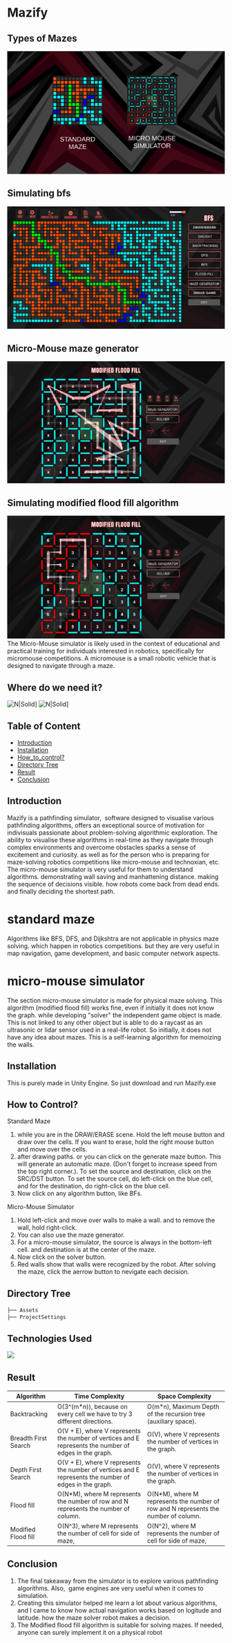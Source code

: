 # Mazify
## Types of Mazes
[![N|Solid](https://raw.githubusercontent.com/j4yesh/Mazify/main/ScreenShots/Screenshot%202024-01-24%20194152.png)](https://raw.githubusercontent.com/j4yesh/Mazify/main/ScreenShots/Screenshot%202024-01-24%20194152.png)

## Simulating bfs
[![N|Solid](https://github.com/j4yesh/Mazify/blob/main/ScreenShots/Screenshot%202024-01-24%20194431.png?raw=true)](https://github.com/j4yesh/Mazify/blob/main/ScreenShots/Screenshot%202024-01-24%20194431.png?raw=true)

## Micro-Mouse maze generator
[![N|Solid](https://github.com/j4yesh/Mazify/blob/main/ScreenShots/Screenshot%202024-01-24%20194625.png?raw=true)](https://github.com/j4yesh/Mazify/blob/main/ScreenShots/Screenshot%202024-01-24%20194625.png?raw=true)

## Simulating modified flood fill algorithm
[![N|Solid](https://github.com/j4yesh/Mazify/blob/main/ScreenShots/Screenshot%202024-01-24%20194756.png?raw=true)](https://github.com/j4yesh/Mazify/blob/main/ScreenShots/Screenshot%202024-01-24%20194625.png?raw=true)
The Micro-Mouse simulator is likely used in the context of educational and practical training for individuals interested in robotics, specifically for micromouse competitions. A micromouse is a small robotic vehicle that is designed to navigate through a maze.

## Where do we need it?
![N|Solid](https://github.com/j4yesh/Mazify/blob/main/ScreenShots/maxresdefault.jpg?raw=true)]
![N|Solid](https://abiraworld.com/wp-content/uploads/2022/02/MAZE-SOLVER-ONE-3.png)]

## Table of Content
  * [Introduction](#introduction)
  * [Installation](#installation)
  * [How_to_control?](#How_to_control)
  * [Directory Tree](#directory-tree)
  * [Result](#result)
  * [Conclusion](#conclusion)

## Introduction

Mazify is a pathfinding simulator,  software designed to visualise various pathfinding algorithms, offers an exceptional source of motivation for indivisuals passionate about problem-solving algorithmic exploration. The ability to visualise these algorithms in real-time as they navigate through complex environments and overcome obstacles sparks a sense of excitement and curiosity. as well as for the person who is preparing for maze-solving robotics competitions like micro-mouse and technoxian, etc. The micro-mouse simulator is very useful for them to understand algorithms. demonstrating wall saving and manhattening distance. making the sequence of decisions visible. how robots come back from dead ends. and finally deciding the shortest path.




# standard maze 
Algorithms like BFS, DFS, and Dijkshtra are not applicable in physics maze solving. which happen in robotics competitions. but they are very useful in map navigation, game development, and basic computer network aspects.

# micro-mouse simulator
The section micro-mouse simulator is made for physical maze solving. This algorithm (modified flood fill) works fine, even if initially it does not know the graph. while developing "solver"
the independent game object is made. This is not linked to any other object but is able to do a raycast as an ultrasonic or lidar sensor used in a real-life robot. So initially, it does not have any
idea about mazes. This is a self-learning algorithm for memoizing the walls.


## Installation
This is purely made in Unity Engine. So just download and run Mazify.exe


## How to Control?
Standard Maze
1. while you are in the DRAW/ERASE scene. Hold the left mouse button and draw over the cells. If you want to erase, hold the right mouse button and move over the cells.
2. after drawing paths. or you can click on the generate maze button. This will generate an automatic maze. (Don't forget to increase speed from the top right corner.).
To set the source and destination, click on the SRC/DST button. To set the source cell, do left-click on the blue cell, and for the destination, do right-click on the blue cell.
3. Now click on any algorithm button, like BFs.

Micro-Mouse Simulator
1. Hold left-click and move over walls to make a wall. and to remove the wall, hold right-click.
2. You can also use the maze generator.
3. For a micro-mouse simulator, the source is always in the bottom-left cell. and destination is at the center of the maze.
4. Now click on the solver button.
4. Red walls show that walls were recognized by the robot. After solving the maze, click the aerrow button to nevigate each decision.


## Directory Tree 
```
├── Assets
├── ProjectSettings 
```

## Technologies Used

![](https://github.com/j4yesh/Mazify/blob/main/ScreenShots/Untitled-1.png?raw=true)

## Result

| Algorithm               | Time Complexity                                              | Space Complexity                                     |
|-------------------------|--------------------------------------------------------------|-------------------------------------------------------|
| Backtracking            | O(3^(m*n)), because on every cell we have to try 3 different directions. | O(m*n), Maximum Depth of the recursion tree (auxiliary space). |
| Breadth First Search    | O(V + E), where V represents the number of vertices and E represents the number of edges in the graph. | O(V), where V represents the number of vertices in the graph. |
| Depth First Search      | O(V + E), where V represents the number of vertices and E represents the number of edges in the graph. | O(V), where V represents the number of vertices in the graph. |
| Flood fill      | O(N*M), where M represents the number of row and N represents the number of column. | O(N*M), where M represents the number of row and N represents the number of column. |
| Modified Flood fill      | O(N^3), where M represents the number of cell for side of maze, |O(N^2), where M represents the number of cell for side of maze,|

## Conclusion
1. The final takeaway from the simulator is to explore various pathfinding algorithms. Also,  game engines are very useful when it comes to simulation.
4. Creating this simulator helped me learn a lot about various algorithms, and I came to know how actual navigation works based on logitude and latitude. how the maze solver robot makes a decision.
3. The Modified flood fill algorithm is suitable for solving mazes. If needed, anyone can surely implement it on a physical robot
